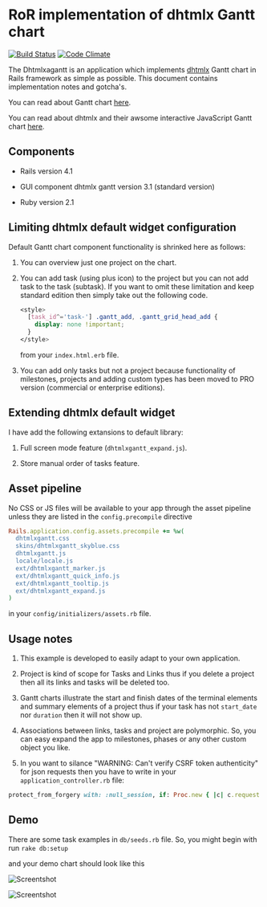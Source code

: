 # RoR implementation of dhtmlx Gantt chart

[![Build Status](https://travis-ci.org/szymon33/dhtmlxgantt.svg?branch=master)](https://travis-ci.org/szymon33/dhtmlxgantt)
[![Code Climate](https://codeclimate.com/github/szymon33/dhtmlxgantt/badges/gpa.svg)](https://codeclimate.com/github/szymon33/dhtmlxgantt)

The Dhtmlxagantt is an application which implements [dhtmlx](http://dhtmlx.com/) Gantt chart in Rails framework as simple as possible. This document contains implementation notes and gotcha's.

You can read about Gantt chart [here](http://en.wikipedia.org/wiki/Gantt_chart).

You can read about dhtmlx and their awsome interactive JavaScript Gantt chart [here](http://dhtmlx.com/docs/products/dhtmlxGantt/).

## Components

* Rails version 4.1

* GUI component dhtmlx gantt version 3.1 (standard version)

* Ruby version 2.1

## Limiting dhtmlx default widget configuration

Default Gantt chart component functionality is shrinked here as follows: 

1. You can overview just one project on the chart. 

2. You can add task (using plus icon) to the project but you can not add task to the task (subtask). 
If you want to omit these limitation and keep standard edition then simply take out the following code.

    ```css
    <style>
      [task_id^='task-'] .gantt_add, .gantt_grid_head_add {
        display: none !important;
      }
    </style>
    ```

    from your `index.html.erb` file.

3. You can add only tasks but not a project because functionality of milestones, projects and adding custom types has been moved to PRO version (commercial or enterprise editions).

## Extending dhtmlx default widget

I have add the following extansions to default library:

1. Full screen mode feature (`dhtmlxgantt_expand.js`).

2. Store manual order of tasks feature.

## Asset pipeline

No CSS or JS files will be available to your app through the asset pipeline unless they are listed in the `config.precompile` directive 

  ```ruby
  Rails.application.config.assets.precompile += %w( 
    dhtmlxgantt.css 
    skins/dhtmlxgantt_skyblue.css
    dhtmlxgantt.js 
    locale/locale.js 
    ext/dhtmlxgantt_marker.js 
    ext/dhtmlxgantt_quick_info.js
    ext/dhtmlxgantt_tooltip.js
    ext/dhtmlxgantt_expand.js
  )
  ```

in your `config/initializers/assets.rb` file.

## Usage notes

1. This example is developed to easily adapt to your own application.

2. Project is kind of scope for Tasks and Links thus if you delete a project then all its links and tasks will be deleted too. 

3. Gantt charts illustrate the start and finish dates of the terminal elements and summary elements of a project thus if your task has not `start_date` nor `duration` then it will not show up.

4. Associations between links, tasks and project are polymorphic. So, you can easy expand the app to milestones, phases or any other custom object you like.

5. In you want to silance "WARNING: Can't verify CSRF token authenticity" for json requests then you have to write in your `application_controller.rb` file:

  ```ruby
  protect_from_forgery with: :null_session, if: Proc.new { |c| c.request.format == 'application/json' }
  ```

## Demo

There are some task examples in `db/seeds.rb` file. So, you might begin with run `rake db:setup`

and your demo chart should look like this

![Screentshot](https://raw.github.com/szymon33/dhtmlxgantt/master/screenshot1.png)

![Screentshot](https://raw.github.com/szymon33/dhtmlxgantt/master/screenshot2.png)
